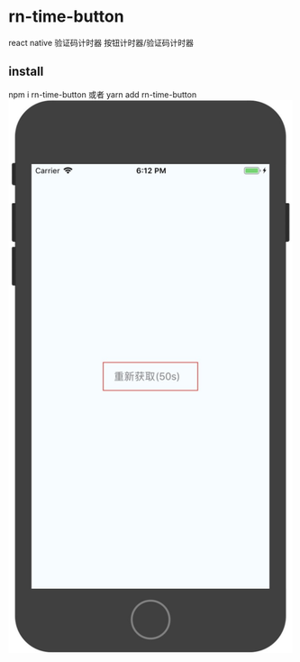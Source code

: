 # rn-time-button
react native 验证码计时器
按钮计时器/验证码计时器


## install
npm i rn-time-button 或者 yarn add rn-time-button
![Alt text](./demoCode/WechatIMG536.jpeg)
